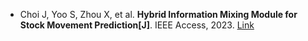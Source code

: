 * Choi J, Yoo S, Zhou X, et al. <b>Hybrid Information Mixing Module for Stock Movement Prediction[J]</b>. IEEE Access, 2023. [Link](https://ieeexplore.ieee.org/abstract/document/10075550/)
